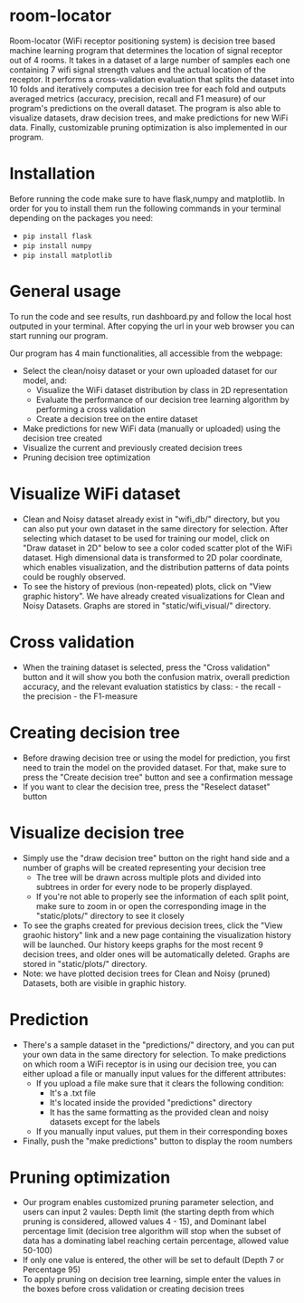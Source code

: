 # room-locator

Room-locator (WiFi receptor positioning system) is decision tree based machine learning program that determines the location of signal receptor out of 4 rooms. It takes in a dataset of a large number of samples each one containing 7 wifi signal strength values and the actual location of the receptor. It performs a cross-validation evaluation that splits the dataset into 10 folds and iteratively computes a decision tree for each fold and outputs averaged metrics (accuracy, precision, recall and F1 measure) of our program's predictions on the overall dataset. The program is also able to visualize datasets, draw decision trees, and make predictions for new WiFi data. Finally, customizable pruning optimization is also implemented in our program.

# Installation

Before running the code make sure to have flask,numpy and matplotlib. In order for you to install them run the following commands in your terminal depending on the packages you need:
- ```pip install flask```
- ```pip install numpy```
- ```pip install matplotlib```

# General usage

To run the code and see results, run dashboard.py and follow the local host outputed in your terminal.
After copying the url in your web browser you can start running our program.

Our program has 4 main functionalities, all accessible from the webpage:
- Select the clean/noisy dataset or your own uploaded dataset for our model, and:
    - Visualize the WiFi dataset distribution by class in 2D representation
    - Evaluate the performance of our decision tree learning algorithm by performing a cross validation
    - Create a decision tree on the entire dataset
- Make predictions for new WiFi data (manually or uploaded) using the decision tree created
- Visualize the current and previously created decision trees
- Pruning decision tree optimization

# Visualize WiFi dataset
- Clean and Noisy dataset already exist in "wifi_db/" directory, but you can also put your own dataset in the same directory for selection. After selecting which dataset to be used for training our model, click on "Draw dataset in 2D" below to see a color coded scatter plot of the WiFi dataset. High dimensional data is transformed to 2D polar coordinate, which enables visualization, and the distribution patterns of data points could be roughly observed.
- To see the history of previous (non-repeated) plots, click on "View graphic history". We have already created visualizations for Clean and Noisy Datasets. Graphs are stored in "static/wifi_visual/" directory.

# Cross validation
- When the training dataset is selected, press the "Cross validation" button and it will show you both the confusion matrix, overall prediction accuracy, and the relevant evaluation statistics by class:
       - the recall
       - the precision
       - the F1-measure

# Creating decision tree
- Before drawing decision tree or using the model for prediction, you first need to train the model on the provided dataset. For that, make sure to press the "Create decision tree" button and see a confirmation message
- If you want to clear the decision tree, press the "Reselect dataset" button

# Visualize decision tree
- Simply use the "draw decision tree" button on the right hand side and a number of graphs will be created representing your decision tree
    - The tree will be drawn across multiple plots and divided into subtrees in order for every node to be properly displayed.
    - If you're not able to properly see the information of each split point, make sure to zoom in or open the corresponding image in the "static/plots/" directory to see it closely
- To see the graphs created for previous decision trees, click the "View graohic history" link and a new page containing the visualization history will be launched. Our history keeps graphs for the most recent 9 decision trees, and older ones will be automatically deleted. Graphs are stored in "static/plots/" directory.
- Note: we have plotted decision trees for Clean and Noisy (pruned) Datasets, both are visible in graphic history.

# Prediction
- There's a sample dataset in the "predictions/" directory, and you can put your own data in the same directory for selection. To make predictions on which room a WiFi receptor is in using our decision tree, you can either upload a file or manually input values for the different attributes:
    - If you upload a file make sure that it clears the following condition:
        - It's a .txt file
        - It's located inside the provided "predictions" directory
        - It has the same formatting as the provided clean and noisy datasets except for the labels
    - If you manually input values, put them in their corresponding boxes
- Finally, push the "make predictions" button to display the room numbers

# Pruning optimization
- Our program enables customized pruning parameter selection, and users can input 2 vaules: Depth limit (the starting depth from which pruning is considered, allowed values 4 - 15), and Dominant label percentage limit (decision tree algorithm will stop when the subset of data has a dominating label reaching certain percentage, allowed value 50-100)
- If only one value is entered, the other will be set to default (Depth 7 or Percentage 95)
- To apply pruning on decision tree learning, simple enter the values in the boxes before cross validation or creating decision trees
